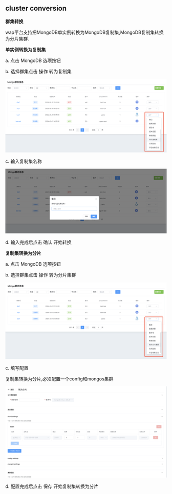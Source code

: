 ## cluster conversion

**群集转换**

wap平台支持把MongoDB单实例转换为MongoDB复制集,MongoDB复制集转换为分片集群.

**单实例转换为复制集**

a. 点击 MongoDB 选项按钮

b. 选择群集点击 操作 转为复制集

![1](../../../../../../images/whalealPlatformImages/clusterconversion.png)

c. 输入复制集名称

![1](../../../../../../images/whalealPlatformImages/clusterconversion1.png)

d. 输入完成后点击 确认 开始转换



**复制集转换为分片**

a. 点击 MongoDB 选项按钮

b. 选择群集点击 操作 转为分片集群

![1](../../../../../../images/whalealPlatformImages/clusterconversion2.png)

c. 填写配置

复制集转换为分片,必须配置一个config和mongos集群

![1](../../../../../../images/whalealPlatformImages/clusterconversion3.png)



d. 配置完成后点击 保存 开始复制集转换为分片